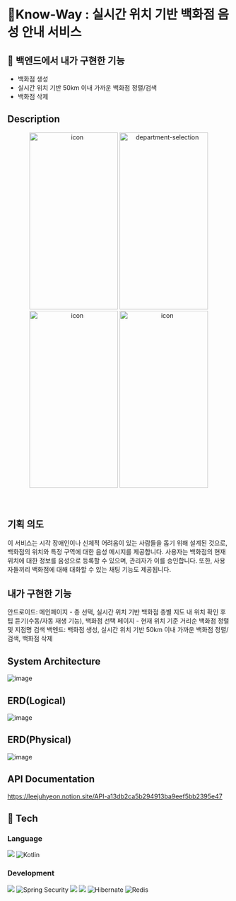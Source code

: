 # Know-Way : 실시간 위치 기반 백화점 음성 안내 서비스

## 🎯 백엔드에서 내가 구현한 기능
- 백화점 생성
- 실시간 위치 기반 50km 이내 가까운 백화점 정렬/검색
- 백화점 삭제

## Description

<div align="center">
    <img src="https://github.com/user-attachments/assets/de2dcc80-ebdc-4478-a556-d4eceb99d6fb" alt="icon" width="200"height ="400"/>
    <img src="https://github.com/user-attachments/assets/25bc4efe-d780-4206-998f-561c4ac9557b" alt="department-selection" width="200" height ="400"/>
    <img src="https://github.com/user-attachments/assets/c6109d52-fedc-4e76-bc99-98da5f037bad" alt="icon" width="200" height ="400"/>
    <img src="https://github.com/user-attachments/assets/2cc70411-5cb6-4db6-83c7-df5649e1b773" alt="icon" width="200" height ="400"/>
</div>



<div> 
<br/>
<br/>

## 기획 의도
이 서비스는 시각 장애인이나 신체적 어려움이 있는 사람들을 돕기 위해 설계된 것으로, 백화점의 위치와 특정 구역에 대한 음성 메시지를 제공합니다. 사용자는 백화점의 현재 위치에 대한 정보를 음성으로 등록할 수 있으며, 관리자가 이를 승인합니다. 또한, 사용자들끼리 백화점에 대해 대화할 수 있는 채팅 기능도 제공됩니다.

## 내가 구현한 기능
안드로이드: 메인페이지 - 층 선택, 실시간 위치 기반 백화점 층별 지도 내 위치 확인 후 팁 듣기(수동/자동 재생 기능), 백화점 선택 페이지 - 현재 위치 기준 거리순 백화점 정렬 및 지점명 검색
백엔드: 백화점 생성, 실시간 위치 기반 50km 이내 가까운 백화점 정렬/검색, 백화점 삭제

</div>


## System Architecture
![image](https://github.com/user-attachments/assets/2353ca62-d359-4090-910e-6c37787bfdfe)


## ERD(Logical)
![image](https://github.com/user-attachments/assets/01b22ab6-6dfc-4d0a-a9f3-d44c51265d66)

## ERD(Physical)
![image](https://github.com/user-attachments/assets/4475ce67-e0a9-4793-a165-f0f10947b10c)


## API Documentation
https://leejuhyeon.notion.site/API-a13db2ca5b294913ba9eef5bb2395e47
## 🔨 Tech

### Language

<p align="left">
 <img src ="https://img.shields.io/badge/java-%23ED8B00.svg?style=for-the-badge&logo=openjdk&logoColor=white"/>  
  <img src="https://img.shields.io/badge/Kotlin-%230070D1.svg?style=for-the-badge&logo=kotlin&logoColor=white" alt="Kotlin"/>  




  
</p>

### Development

<p align="left">

  <img src ="https://img.shields.io/badge/spring-%236DB33F.svg?style=for-the-badge&logo=spring&logoColor=white"/>
  <img src="https://img.shields.io/badge/Spring%20Security-%232D6A4F.svg?style=for-the-badge&logo=spring-security&logoColor=white" alt="Spring Security"/>  
  <img src ="https://img.shields.io/badge/Oracle-F80000?style=for-the-badge&logo=oracle&logoColor=white"/>
  <img src ="[https://img.shields.io/badge/Oracle-F80000?style=for-the-badge&logo=oracle&logoColor=white](https://img.shields.io/badge/Hibernate-59666C?style=for-the-badge&logo=Hibernate&logoColor=white)"/>
  <img src="https://img.shields.io/badge/Hibernate-%23300C02.svg?style=for-the-badge&logo=hibernate&logoColor=white" alt="Hibernate"/>  
  <img src="https://img.shields.io/badge/Redis-%23D82C20.svg?style=for-the-badge&logo=redis&logoColor=white" alt="Redis"/>  
  
</p>


<br/>
